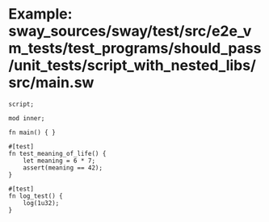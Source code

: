 # Example: sway_sources/sway/test/src/e2e_vm_tests/test_programs/should_pass/unit_tests/script_with_nested_libs/src/main.sw

```sway
script;

mod inner;

fn main() { }

#[test]
fn test_meaning_of_life() {
    let meaning = 6 * 7;
    assert(meaning == 42);
}

#[test]
fn log_test() {
    log(1u32);
}

```
